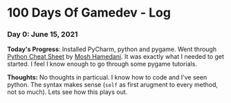 # 100 Days Of Gamedev - Log

### Day 0: June 15, 2021

**Today's Progress**: Installed PyCharm, python and pygame. Went through [Python Cheat Sheet](https://programmingwithmosh.com/wp-content/uploads/2019/02/Python-Cheat-Sheet.pdf) by [Mosh Hamedani](https://twitter.com/moshhamedani). It was exactly what I needed to get started. I feel I know enough to go through some pygame tutorials.

**Thoughts:** No thoughts in particual. I know how to code and I've seen python. The syntax makes sense (`self` as first arugment to every method, not so much). Lets see how this plays out. 

<!-- **Link to work:** [Calculator App](http://www.example.com) -->
